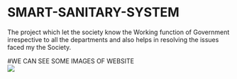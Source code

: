 # SMART-SANITARY-SYSTEM
The project which let the society know the Working function of Government irrespective to all the departments and also helps in resolving the issues faced my the Society.

#WE CAN SEE SOME IMAGES OF WEBSITE
<BR>
<IMG SRC = "https://user-images.githubusercontent.com/57175225/209912292-957ee8a2-5b74-4e94-b120-e63efecf176c.png">
<BR>

